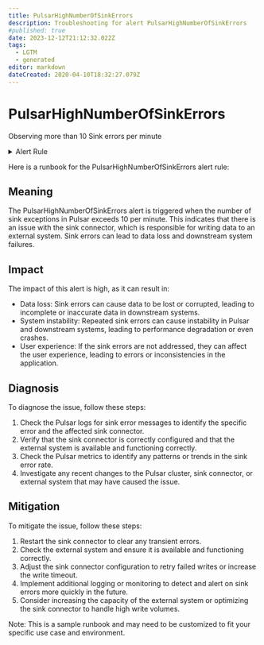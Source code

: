 ```yaml
---
title: PulsarHighNumberOfSinkErrors
description: Troubleshooting for alert PulsarHighNumberOfSinkErrors
#published: true
date: 2023-12-12T21:12:32.022Z
tags: 
  - LGTM
  - generated
editor: markdown
dateCreated: 2020-04-10T18:32:27.079Z
---
```


# PulsarHighNumberOfSinkErrors

Observing more than 10 Sink errors per minute

<details>
  <summary>Alert Rule</summary>

{{% rule "pulsar/pulsar-internal.yml" "PulsarHighNumberOfSinkErrors" %}}

{{% comment %}}

```yaml
alert: PulsarHighNumberOfSinkErrors
expr: sum(rate(pulsar_sink_sink_exceptions_total{}[1m]) > 10) by (name)
for: 1m
labels:
    severity: critical
annotations:
    summary: Pulsar high number of sink errors (instance {{ $labels.instance }})
    description: |-
        Observing more than 10 Sink errors per minute
          VALUE = {{ $value }}
          LABELS = {{ $labels }}
    runbook: https://github.com/srerun/prometheus-alerts/blob/main/content/runbooks/pulsar-internal/PulsarHighNumberOfSinkErrors.md

```

{{% /comment %}}

</details>


Here is a runbook for the PulsarHighNumberOfSinkErrors alert rule:

## Meaning

The PulsarHighNumberOfSinkErrors alert is triggered when the number of sink exceptions in Pulsar exceeds 10 per minute. This indicates that there is an issue with the sink connector, which is responsible for writing data to an external system. Sink errors can lead to data loss and downstream system failures.

## Impact

The impact of this alert is high, as it can result in:

* Data loss: Sink errors can cause data to be lost or corrupted, leading to incomplete or inaccurate data in downstream systems.
* System instability: Repeated sink errors can cause instability in Pulsar and downstream systems, leading to performance degradation or even crashes.
* User experience: If the sink errors are not addressed, they can affect the user experience, leading to errors or inconsistencies in the application.

## Diagnosis

To diagnose the issue, follow these steps:

1. Check the Pulsar logs for sink error messages to identify the specific error and the affected sink connector.
2. Verify that the sink connector is correctly configured and that the external system is available and functioning correctly.
3. Check the Pulsar metrics to identify any patterns or trends in the sink error rate.
4. Investigate any recent changes to the Pulsar cluster, sink connector, or external system that may have caused the issue.

## Mitigation

To mitigate the issue, follow these steps:

1. Restart the sink connector to clear any transient errors.
2. Check the external system and ensure it is available and functioning correctly.
3. Adjust the sink connector configuration to retry failed writes or increase the write timeout.
4. Implement additional logging or monitoring to detect and alert on sink errors more quickly in the future.
5. Consider increasing the capacity of the external system or optimizing the sink connector to handle high write volumes.

Note: This is a sample runbook and may need to be customized to fit your specific use case and environment.